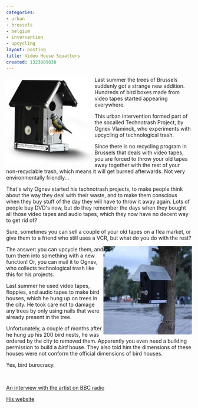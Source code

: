 ```yaml
---
categories:
- urban
- brussels
- belgium
- intervention
- upcycling
layout: posting
title: Video House Squatters
created: 1323809838
---
```

<p><img alt="" src="/assets/files/u3/medium_videohousesquatters.jpeg" style="float: left; width: 240px; height: 240px; ">Last summer the trees of Brussels suddenly got a strange new addition. Hundreds of bird boxes made from video tapes started appearing everywhere.</p><p>This urban intervention formed part of the socalled Technotrash Project, by Ognev Vlaminck, who experiments with upcycling of technological trash.</p><p>Since there is no recycling program in Brussels that deals with video tapes, you are forced to throw your old tapes away together with the rest of your non-recyclable trash, which means it will get burned afterwards. Not very environmentally friendly...</p><p>That's why Ognev started his technotrash projects, to make people think about the way they deal with their waste, and to make them conscious when they buy stuff of the day they will have to throw it away again. Lots of people buy DVD's now, but do they remember the days when they bought all those video tapes and audio tapes, which they now have no decent way to get rid of?</p><p>Sure, sometimes you can sell a couple of your old tapes on a flea market, or give them to a friend who still uses a VCR, but what do you do with the rest?</p><p><img alt="" src="/assets/files/u3/medium_videohousesquatters3.jpeg" style="float: right; width: 240px; height: 240px; "></p><p>The answer: you can upcycle them, and turn them into something with a new function!&nbsp;Or, you can mail it to Ognev, who collects technological trash like this for his projects.</p><p>Last summer he used video tapes, floppies, and audio tapes to make bird houses, which he hung up on trees in the city. He took care not to damage any trees by only using nails that were already present in the tree.</p><p>Unfortunately, a couple of months after he hung up his 200 bird nests, he was ordered by the city to removed them. Apparently you even need a building permission to build a <em>bird </em>house. They also told him the dimensions of these houses were not conform the official dimensions of bird houses.</p><p>Yes, bird burocracy.</p><p>&nbsp;</p><p><a href="http://www.youtube.com/watch?v=0d_w_TnFKgQ">An interview with the artist on BBC radio</a></p><p><a href="http://videohousesquatters.maximalisme.be">His website</a></p><p>&nbsp;</p>
